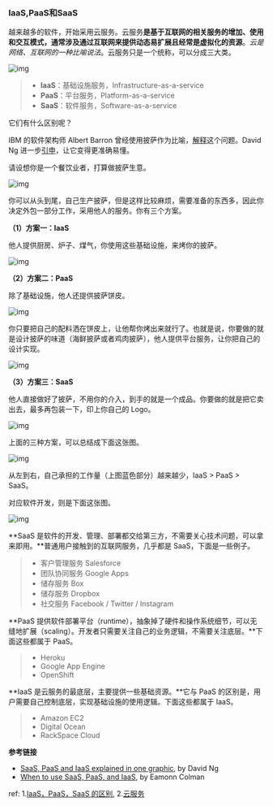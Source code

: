 ### **IaaS**,**PaaS**和**SaaS**
越来越多的软件，开始采用云服务。云服务**是基于互联网的相关服务的增加、使用和交互模式，通常涉及通过互联网来提供动态易扩展且经常是虚拟化的资源**。*云是网络、互联网的一种比喻说法*。云服务只是一个统称，可以分成三大类。

![img](http://images.cnblogs.com/cnblogs_com/prayjourney/1041349/o_iasspaassaas.jpg)

> - **IaaS**：基础设施服务，Infrastructure-as-a-service
> - **PaaS**：平台服务，Platform-as-a-service
> - **SaaS**：软件服务，Software-as-a-service

它们有什么区别呢？

IBM 的软件架构师 Albert Barron 曾经使用披萨作为比喻，[解释](https://www.linkedin.com/pulse/20140730172610-9679881-pizza-as-a-service)这个问题。David Ng 进一步[引申](https://m.oursky.com/saas-paas-and-iaas-explained-in-one-graphic-d56c3e6f4606)，让它变得更准确易懂。

请设想你是一个餐饮业者，打算做披萨生意。

![img](http://images.cnblogs.com/cnblogs_com/prayjourney/1041349/o_pz1.jpg)

你可以从头到尾，自己生产披萨，但是这样比较麻烦，需要准备的东西多，因此你决定外包一部分工作，采用他人的服务。你有三个方案。

**（1）方案一：IaaS**

他人提供厨房、炉子、煤气，你使用这些基础设施，来烤你的披萨。

![img](http://images.cnblogs.com/cnblogs_com/prayjourney/1041349/o_pz2.jpg)

**（2）方案二：PaaS**

除了基础设施，他人还提供披萨饼皮。

![img](http://images.cnblogs.com/cnblogs_com/prayjourney/1041349/o_pz3.jpg)

你只要把自己的配料洒在饼皮上，让他帮你烤出来就行了。也就是说，你要做的就是设计披萨的味道（海鲜披萨或者鸡肉披萨），他人提供平台服务，让你把自己的设计实现。

![img](http://images.cnblogs.com/cnblogs_com/prayjourney/1041349/o_pz4.jpg)


**（3）方案三：SaaS**

他人直接做好了披萨，不用你的介入，到手的就是一个成品。你要做的就是把它卖出去，最多再包装一下，印上你自己的 Logo。

![img](http://images.cnblogs.com/cnblogs_com/prayjourney/1041349/o_pz5.jpg)

上面的三种方案，可以总结成下面这张图。

![img](http://images.cnblogs.com/cnblogs_com/prayjourney/1041349/o_pz6.png)

从左到右，自己承担的工作量（上图蓝色部分）越来越少，IaaS > PaaS > SaaS。

对应软件开发，则是下面这张图。

![img](http://images.cnblogs.com/cnblogs_com/prayjourney/1041349/o_pz7.jpg)

**SaaS 是软件的开发、管理、部署都交给第三方，不需要关心技术问题，可以拿来即用。**普通用户接触到的互联网服务，几乎都是 SaaS，下面是一些例子。

> - 客户管理服务 Salesforce
> - 团队协同服务 Google Apps
> - 储存服务 Box
> - 储存服务 Dropbox
> - 社交服务 Facebook / Twitter / Instagram

**PaaS 提供软件部署平台（runtime），抽象掉了硬件和操作系统细节，可以无缝地扩展（scaling）。开发者只需要关注自己的业务逻辑，不需要关注底层。**下面这些都属于 PaaS。

> - Heroku
> - Google App Engine
> - OpenShift

**IaaS 是云服务的最底层，主要提供一些基础资源。**它与 PaaS 的区别是，用户需要自己控制底层，实现基础设施的使用逻辑。下面这些都属于 IaaS。

> - Amazon EC2
> - Digital Ocean
> - RackSpace Cloud

**参考链接**

- [SaaS, PaaS and IaaS explained in one graphic](https://m.oursky.com/saas-paas-and-iaas-explained-in-one-graphic-d56c3e6f4606), by David Ng
- [When to use SaaS, PaaS, and IaaS](https://www.computenext.com/blog/when-to-use-saas-paas-and-iaas/), by Eamonn Colman

ref:
1.[IaaS，PaaS，SaaS 的区别](http://www.ruanyifeng.com/blog/2017/07/iaas-paas-saas.html),  2.[云服务](https://baike.baidu.com/item/%E4%BA%91%E6%9C%8D%E5%8A%A1/7843499?fr=aladdin)